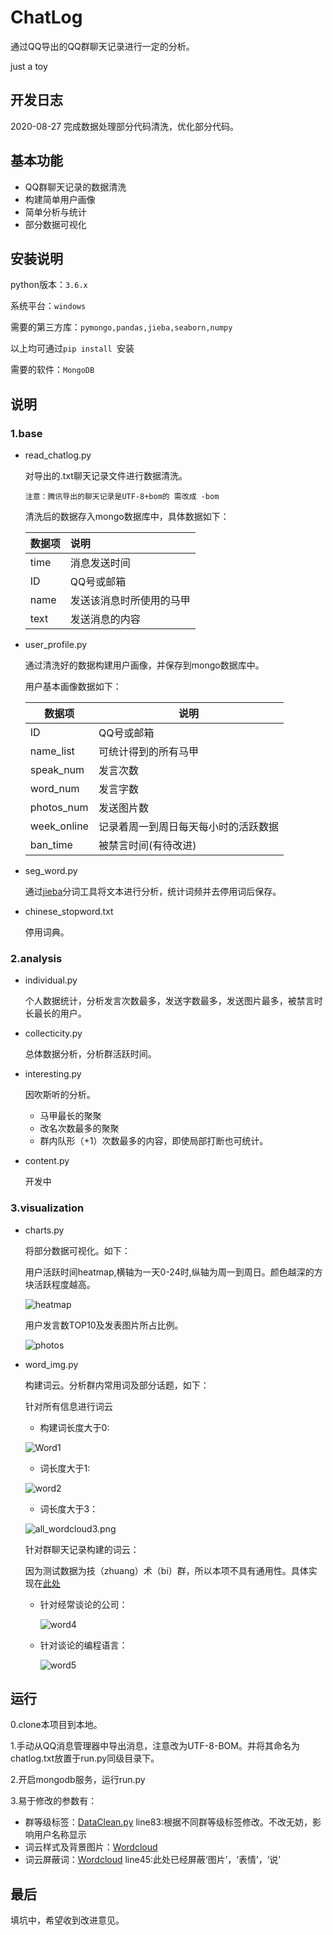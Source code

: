 # ChatLog

通过QQ导出的QQ群聊天记录进行一定的分析。

just a toy

## 开发日志

2020-08-27 完成数据处理部分代码清洗，优化部分代码。

## 基本功能

* QQ群聊天记录的数据清洗
* 构建简单用户画像
* 简单分析与统计
* 部分数据可视化

## 安装说明

python版本：`3.6.x`

系统平台：`windows`

需要的第三方库：`pymongo,pandas,jieba,seaborn,numpy`

以上均可通过`pip install `安装

需要的软件：`MongoDB`

## 说明

### 1.base

- read_chatlog.py

  对导出的.txt聊天记录文件进行数据清洗。

  `注意：腾讯导出的聊天记录是UTF-8+bom的 需改成 -bom`

  清洗后的数据存入mongo数据库中，具体数据如下：

  | 数据项  | 说明           |
  | ---- | :----------- |
  | time | 消息发送时间       |
  | ID   | QQ号或邮箱       |
  | name | 发送该消息时所使用的马甲 |
  | text | 发送消息的内容      |

  

- user_profile.py

  通过清洗好的数据构建用户画像，并保存到mongo数据库中。

  用户基本画像数据如下：

  | 数据项         | 说明                 |
  | ----------- | ------------------ |
  | ID          | QQ号或邮箱             |
  | name_list   | 可统计得到的所有马甲         |
  | speak_num   | 发言次数               |
  | word_num    | 发言字数               |
  | photos_num  | 发送图片数              |
  | week_online | 记录着周一到周日每天每小时的活跃数据 |
  | ban_time    | 被禁言时间(有待改进)        |





- seg_word.py

  通过[jieba](https://github.com/fxsjy/jieba)分词工具将文本进行分析，统计词频并去停用词后保存。

- chinese_stopword.txt

  停用词典。

  

### 2.analysis

- individual.py

  个人数据统计，分析发言次数最多，发送字数最多，发送图片最多，被禁言时长最长的用户。

- collecticity.py

  总体数据分析，分析群活跃时间。

- interesting.py

  因吹斯听的分析。

  - 马甲最长的聚聚
  - 改名次数最多的聚聚
  - 群内队形（+1）次数最多的内容，即使局部打断也可统计。

- content.py

   开发中



### 3.visualization

- charts.py

  将部分数据可视化。如下：

  用户活跃时间heatmap,横轴为一天0-24时,纵轴为周一到周日。颜色越深的方块活跃程度越高。

  ![heatmap](https://github.com/DingHanyang/chatLog/blob/master/photos/user_time_online.png?raw=true)

  用户发言数TOP10及发表图片所占比例。

  ![photos](https://github.com/DingHanyang/chatLog/blob/master/photos/speak_photo_in_total.png?raw=true)



- word_img.py

  构建词云。分析群内常用词及部分话题，如下：

  针对所有信息进行词云

  - 构建词长度大于0:

  ![Word1](https://github.com/DingHanyang/chatLog/blob/master/photos/all_wordcloud0.png?raw=true)

  - 词长度大于1:

  ![word2](https://github.com/DingHanyang/chatLog/blob/master/photos/all_wordcloud1.png?raw=true)

  - 词长度大于3：

  ![all_wordcloud3.png](https://github.com/DingHanyang/chatLog/blob/master/photos/all_wordcloud3.png?raw=true)

  针对群聊天记录构建的词云：

  因为测试数据为技（zhuang）术（bi）群，所以本项不具有通用性。具体实现在[此处](https://github.com/DingHanyang/chatLog/blob/master/visualization/Wordcloud.py)

  - 针对经常谈论的公司：

    ![word4](https://github.com/DingHanyang/chatLog/blob/master/photos/company_wordcloud.png?raw=true)

  - 针对谈论的编程语言：

    ![word5](https://github.com/DingHanyang/chatLog/blob/master/photos/PL_wordcloud.png?raw=true)

    


## 运行

0.clone本项目到本地。

1.手动从QQ消息管理器中导出消息，注意改为UTF-8-BOM。并将其命名为chatlog.txt放置于run.py同级目录下。

2.开启mongodb服务，运行run.py

3.易于修改的参数有：

- 群等级标签：[DataClean.py](https://github.com/DingHanyang/chatLog/blob/master/base/DataClean.py)    line83:根据不同群等级标签修改。不改无妨，影响用户名称显示
- 词云样式及背景图片：[Wordcloud](https://github.com/DingHanyang/chatLog/blob/master/visualization/Wordcloud.py) 
- 词云屏蔽词：[Wordcloud](https://github.com/DingHanyang/chatLog/blob/master/visualization/Wordcloud.py) line45:此处已经屏蔽‘图片’，‘表情’，‘说’



## 最后

填坑中，希望收到改进意见。














